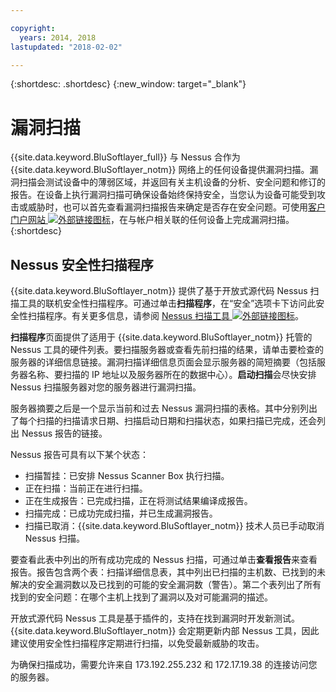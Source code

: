 ```yaml
---

copyright:
  years: 2014, 2018
lastupdated: "2018-02-02"

---
```


{:shortdesc: .shortdesc}
{:new_window: target="_blank"}

# 漏洞扫描
{{site.data.keyword.BluSoftlayer_full}} 与 Nessus 合作为 {{site.data.keyword.BluSoftlayer_notm}} 网络上的任何设备提供漏洞扫描。漏洞扫描会测试设备中的薄弱区域，并返回有关主机设备的分析、安全问题和修订的报告。在设备上执行漏洞扫描可确保设备始终保持安全，当您认为设备可能受到攻击或威胁时，也可以首先查看漏洞扫描报告来确定是否存在安全问题。可使用[客户门户网站 ![外部链接图标](../../icons/launch-glyph.svg "外部链接图标")](https://control.softlayer.com/)，在与帐户相关联的任何设备上完成漏洞扫描。
{:shortdesc}

## Nessus 安全性扫描程序 
{{site.data.keyword.BluSoftlayer_notm}} 提供了基于开放式源代码 Nessus 扫描工具的联机安全性扫描程序。可通过单击**扫描程序**，在“安全”选项卡下访问此安全性扫描程序。有关更多信息，请参阅 [Nessus 扫描工具 ![外部链接图标](../../icons/launch-glyph.svg "外部链接图标")](http://www.nessus.org/nessus/)。

**扫描程序**页面提供了适用于 {{site.data.keyword.BluSoftlayer_notm}} 托管的 Nessus 工具的硬件列表。要扫描服务器或查看先前扫描的结果，请单击要检查的服务器的详细信息链接。漏洞扫描详细信息页面会显示服务器的简短摘要（包括服务器名称、要扫描的 IP 地址以及服务器所在的数据中心）。**启动扫描**会尽快安排 Nessus 扫描服务器对您的服务器进行漏洞扫描。

服务器摘要之后是一个显示当前和过去 Nessus 漏洞扫描的表格。其中分别列出了每个扫描的扫描请求日期、扫描启动日期和扫描状态，如果扫描已完成，还会列出 Nessus 报告的链接。

Nessus 报告可具有以下某个状态：

* 扫描暂挂：已安排 Nessus Scanner Box 执行扫描。
* 正在扫描：当前正在进行扫描。
* 正在生成报告：已完成扫描，正在将测试结果编译成报告。
* 扫描完成：已成功完成扫描，并已生成漏洞报告。
* 扫描已取消：{{site.data.keyword.BluSoftlayer_notm}} 技术人员已手动取消 Nessus 扫描。

要查看此表中列出的所有成功完成的 Nessus 扫描，可通过单击**查看报告**来查看报告。报告包含两个表：扫描详细信息表，其中列出已扫描的主机数、已找到的未解决的安全漏洞数以及已找到的可能的安全漏洞数（警告）。第二个表列出了所有找到的安全问题：在哪个主机上找到了漏洞以及对可能漏洞的描述。

开放式源代码 Nessus 工具是基于插件的，支持在找到漏洞时开发新测试。{{site.data.keyword.BluSoftlayer_notm}} 会定期更新内部 Nessus 工具，因此建议使用安全性扫描程序定期进行扫描，以免受最新威胁的攻击。

为确保扫描成功，需要允许来自 173.192.255.232 和 172.17.19.38 的连接访问您的服务器。
